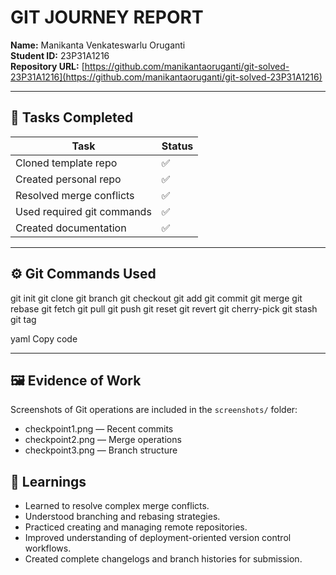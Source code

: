 # GIT JOURNEY REPORT

**Name:** Manikanta Venkateswarlu Oruganti  
**Student ID:** 23P31A1216  
**Repository URL:** [https://github.com/manikantaoruganti/git-solved-23P31A1216](https://github.com/manikantaoruganti/git-solved-23P31A1216)  

---

## 🧩 Tasks Completed

| Task | Status |
|------|--------|
| Cloned template repo | ✅ |
| Created personal repo | ✅ |
| Resolved merge conflicts | ✅ |
| Used required git commands | ✅ |
| Created documentation | ✅ |

---

## ⚙️ Git Commands Used

git init
git clone
git branch
git checkout
git add
git commit
git merge
git rebase
git fetch
git pull
git push
git reset
git revert
git cherry-pick
git stash
git tag

yaml
Copy code

---
## 🖼️ Evidence of Work
Screenshots of Git operations are included in the `screenshots/` folder:
- checkpoint1.png — Recent commits
- checkpoint2.png — Merge operations
- checkpoint3.png — Branch structure

## 🧠 Learnings

- Learned to resolve complex merge conflicts.  
- Understood branching and rebasing strategies.  
- Practiced creating and managing remote repositories.  
- Improved understanding of deployment-oriented version control workflows.  
- Created complete changelogs and branch histories for submission.